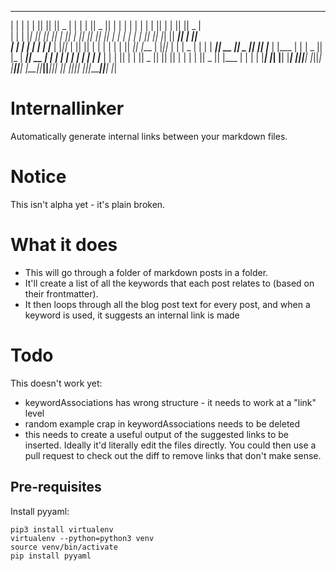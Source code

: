  ___   __    _  _______  _______  ______    __    _  _______  ___      ___      ___   __    _  ___   _  _______  ______   
|   | |  |  | ||       ||       ||    _ |  |  |  | ||   _   ||   |    |   |    |   | |  |  | ||   | | ||       ||    _ |  
|   | |   |_| ||_     _||    ___||   | ||  |   |_| ||  |_|  ||   |    |   |    |   | |   |_| ||   |_| ||    ___||   | ||  
|   | |       |  |   |  |   |___ |   |_||_ |       ||       ||   |    |   |    |   | |       ||      _||   |___ |   |_||_ 
|   | |  _    |  |   |  |    ___||    __  ||  _    ||       ||   |___ |   |___ |   | |  _    ||     |_ |    ___||    __  |
|   | | | |   |  |   |  |   |___ |   |  | || | |   ||   _   ||       ||       ||   | | | |   ||    _  ||   |___ |   |  | |
|___| |_|  |__|  |___|  |_______||___|  |_||_|  |__||__| |__||_______||_______||___| |_|  |__||___| |_||_______||___|  |_|

# Internallinker

Automatically generate internal links between your markdown files.

# Notice

This isn't alpha yet - it's plain broken.

# What it does

* This will go through a folder of markdown posts in a folder.
* It'll create a list of all the keywords that each post relates to (based on their frontmatter).
* It then loops through all the blog post text for every post, and when a keyword is used, it suggests an internal link is made

# Todo

This doesn't work yet:

* keywordAssociations has wrong structure - it needs to work at a "link" level
* random example crap in keywordAssociations needs to be deleted
* this needs to create a useful output of the suggested links to be inserted. Ideally it'd literally edit the files directly. You could then use a pull request to check out the diff to remove links that don't make sense.


## Pre-requisites

Install pyyaml:

```
pip3 install virtualenv
virtualenv --python=python3 venv
source venv/bin/activate
pip install pyyaml
```

